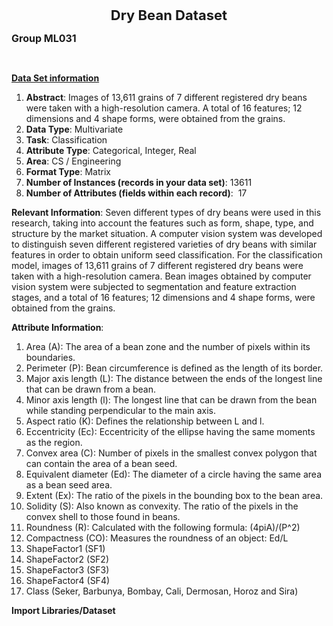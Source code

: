 <p style="text-align: center;"><strong><span style="font-size: 22px;">Dry Bean Dataset</span></strong></p>
<p><span style="font-size: 16px;"><strong>Group ML031</strong></span></p>
<p><br></p>
<p><strong><u>Data Set information</u></strong></p>
<ol>
    <li><strong>Abstract</strong>: Images of 13,611 grains of 7 different registered dry beans were taken with a high-resolution camera. A total of 16 features; 12 dimensions and 4 shape forms, were obtained from the grains.</li>
    <li><strong>Data Type</strong>: Multivariate</li>
    <li><strong>Task</strong>: Classification</li>
    <li><strong>Attribute Type</strong>: Categorical, Integer, Real</li>
    <li><strong>Area</strong>: CS / Engineering</li>
    <li><strong>Format Type</strong>: Matrix</li>
    <li><strong>Number of Instances (records in your data set)</strong>: 13611</li>
    <li><strong>Number of Attributes (fields within each record)</strong>: &nbsp;17</li>
</ol>
<p><strong>Relevant Information</strong>: Seven different types of dry beans were used in this research, taking into account the features such as form, shape, type, and structure by the market situation. A computer vision system was developed to distinguish seven different registered varieties of dry beans with similar features in order to obtain uniform seed classification. For the classification model, images of 13,611 grains of 7 different registered dry beans were taken with a high-resolution camera. Bean images obtained by computer vision system were subjected to segmentation and feature extraction stages, and a total of 16 features; 12 dimensions and 4 shape forms, were obtained from the grains.</p>
<p><strong>Attribute Information</strong>:</p>
<ol>
    <li>Area (A): The area of a bean zone and the number of pixels within its boundaries.</li>
    <li>Perimeter (P): Bean circumference is defined as the length of its border.</li>
    <li>Major axis length (L): The distance between the ends of the longest line that can be drawn from a bean.</li>
    <li>Minor axis length (l): The longest line that can be drawn from the bean while standing perpendicular to the main axis.</li>
    <li>Aspect ratio (K): Defines the relationship between L and l.</li>
    <li>Eccentricity (Ec): Eccentricity of the ellipse having the same moments as the region.</li>
    <li>Convex area (C): Number of pixels in the smallest convex polygon that can contain the area of a bean seed.</li>
    <li>Equivalent diameter (Ed): The diameter of a circle having the same area as a bean seed area.</li>
    <li>Extent (Ex): The ratio of the pixels in the bounding box to the bean area.</li>
    <li>Solidity (S): Also known as convexity. The ratio of the pixels in the convex shell to those found in beans.</li>
    <li>Roundness (R): Calculated with the following formula: (4piA)/(P^2)</li>
    <li>Compactness (CO): Measures the roundness of an object: Ed/L</li>
    <li>ShapeFactor1 (SF1)</li>
    <li>ShapeFactor2 (SF2)</li>
    <li>ShapeFactor3 (SF3)</li>
    <li>ShapeFactor4 (SF4)</li>
    <li>Class (Seker, Barbunya, Bombay, Cali, Dermosan, Horoz and Sira)</li>
</ol>

<strong>Import Libraries/Dataset</strong>

